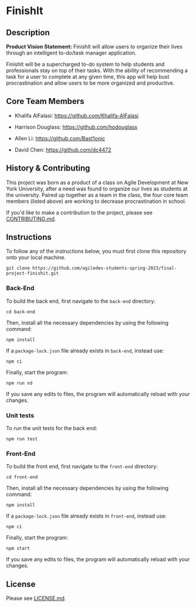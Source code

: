 # FinishIt

## Description

**Product Vision Statement:** FinishIt will allow users to organize their lives through an intelligent to-do/task manager application.

FinishIt will be a supercharged to-do system to help students and professionals stay on top of their tasks. With the ability of recommending a task for a user to complete at any given time, this app will help bust procrastination and allow users to be more organized and productive.

## Core Team Members

- Khalifa AlFalasi: <https://github.com/Khalifa-AlFalasi>

- Harrison Douglass: <https://github.com/hpdouglass>

- Allen Li: <https://github.com/Bast1onic>

- David Chen: <https://github.com/dc4472>

## History & Contributing

This project was born as a product of a class on Agile Development at New York University, after a need was found to organize our lives as students at the university. Paired up together as a team in the class, the four core team members (listed above) are working to decrease procrastination in school.

If you'd like to make a contribution to the project, please see [CONTRIBUTING.md](./CONTRIBUTING.md).

## Instructions

To follow any of the instructions below, you must first clone this repository onto your local machine.

```
git clone https://github.com/agiledev-students-spring-2023/final-project-finishit.git
```

### Back-End

To build the back end, first navigate to the `back-end` directory:

```
cd back-end
```

Then, install all the necessary dependencies by using the following command:

```
npm install
```

If a `package-lock.json` file already exists in `back-end`, instead use:

```
npm ci
```

Finally, start the program:

```
npm run nd
```

If you save any edits to files, the program will automatically reload with your changes.

### Unit tests
To run the unit tests for the back end:
```
npm run test
```

### Front-End

To build the front end, first navigate to the `front-end` directory:

```
cd front-end
```

Then, install all the necessary dependencies by using the following command:

```
npm install
```

If a `package-lock.json` file already exists in `front-end`, instead use:

```
npm ci
```

Finally, start the program:

```
npm start
```

If you save any edits to files, the program will automatically reload with your changes.

## License

Please see [LICENSE.md](./LICENSE.md).
